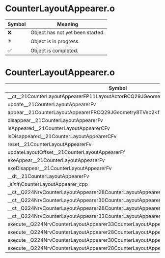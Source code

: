 # CounterLayoutAppearer.o
| Symbol | Meaning 
| ------------- | ------------- 
| :x: | Object has not yet been started. 
| :eight_pointed_black_star: | Object is in progress. 
| :white_check_mark: | Object is completed. 


# CounterLayoutAppearer.o
| Symbol | Decompiled? |
| ------------- | ------------- |
| __ct__21CounterLayoutAppearerFP11LayoutActorRCQ29JGeometry8TVec2&lt;f&gt; | :white_check_mark: |
| update__21CounterLayoutAppearerFv | :white_check_mark: |
| appear__21CounterLayoutAppearerFRCQ29JGeometry8TVec2&lt;f&gt; | :white_check_mark: |
| disappear__21CounterLayoutAppearerFv | :white_check_mark: |
| isAppeared__21CounterLayoutAppearerCFv | :white_check_mark: |
| isDisappeared__21CounterLayoutAppearerCFv | :white_check_mark: |
| reset__21CounterLayoutAppearerFv | :white_check_mark: |
| updateLayoutOffset__21CounterLayoutAppearerFf | :x: |
| exeAppear__21CounterLayoutAppearerFv | :white_check_mark: |
| exeDisappear__21CounterLayoutAppearerFv | :white_check_mark: |
| __dt__21CounterLayoutAppearerFv | :white_check_mark: |
| __sinit_\CounterLayoutAppearer_cpp | :white_check_mark: |
| __ct__Q224NrvCounterLayoutAppearer28CounterLayoutAppearerNrvHideFv | :white_check_mark: |
| __ct__Q224NrvCounterLayoutAppearer30CounterLayoutAppearerNrvAppearFv | :white_check_mark: |
| __ct__Q224NrvCounterLayoutAppearer28CounterLayoutAppearerNrvShowFv | :white_check_mark: |
| __ct__Q224NrvCounterLayoutAppearer33CounterLayoutAppearerNrvDisappearFv | :white_check_mark: |
| execute__Q224NrvCounterLayoutAppearer33CounterLayoutAppearerNrvDisappearCFP5Spine | :white_check_mark: |
| execute__Q224NrvCounterLayoutAppearer28CounterLayoutAppearerNrvShowCFP5Spine | :white_check_mark: |
| execute__Q224NrvCounterLayoutAppearer30CounterLayoutAppearerNrvAppearCFP5Spine | :white_check_mark: |
| execute__Q224NrvCounterLayoutAppearer28CounterLayoutAppearerNrvHideCFP5Spine | :white_check_mark: |
